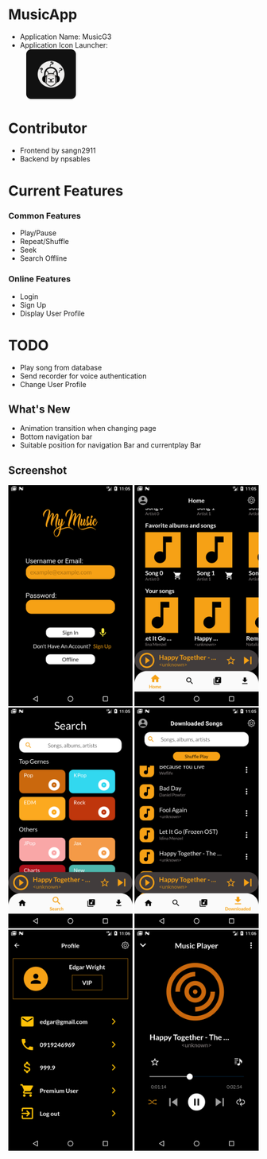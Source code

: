 # MusicApp
- Application Name: MusicG3  
- Application Icon Launcher:  
&nbsp;&nbsp;&nbsp;<img src="https://github.com/sangn2911/MusicApp/blob/dev/android/app/src/main/res/drawable-mdpi/ic_launcher_background.png" width="100">

# Contributor
- Frontend by sangn2911
- Backend by npsables


# Current Features
### Common Features
- Play/Pause  
- Repeat/Shuffle
- Seek  
- Search Offline

### Online Features
- Login  
- Sign Up  
- Display User Profile

# TODO
- Play song from database  
- Send recorder for voice authentication
- Change User Profile


## What's New

- Animation transition when changing page  
- Bottom navigation bar  
- Suitable position for navigation Bar and currentplay Bar


## Screenshot
<img src="https://github.com/sangn2911/MusicApp/blob/musicappFunction/flutter_01.png" width="250"> <img src="https://github.com/sangn2911/MusicApp/blob/musicappFunction/flutter_02.png" width="250"> <img src="https://github.com/sangn2911/MusicApp/blob/musicappFunction/flutter_03.png" width="250"> <img src="https://github.com/sangn2911/MusicApp/blob/musicappFunction/flutter_04.png" width="250"> <img src="https://github.com/sangn2911/MusicApp/blob/musicappFunction/flutter_05.png" width="250"> <img src="https://github.com/sangn2911/MusicApp/blob/musicappFunction/flutter_07.png" width="250"> 
